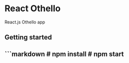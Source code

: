 <h1>React Othello</h1>
React.js Othello app

<h2>Getting started<h2>
```markdown
    # npm install
    # npm start
